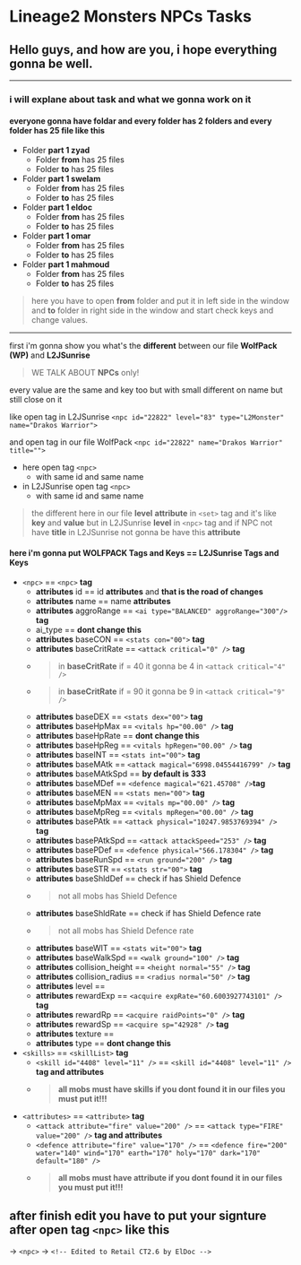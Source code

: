 # Lineage2 Monsters NPCs Tasks
## Hello guys, and how are you, i hope everything gonna be well.
---
### i will explane about task and what we gonna work on it
#### everyone gonna have foldar and every folder has 2 folders and every folder has 25 file like this
- Folder **part 1 zyad**
  - Folder **from** has 25 files
  - Folder **to** has 25 files
- Folder **part 1 swelam**
  - Folder **from** has 25 files
  - Folder **to** has 25 files
- Folder **part 1 eldoc**
  - Folder **from** has 25 files
  - Folder **to** has 25 files
- Folder **part 1 omar**
  - Folder **from** has 25 files
  - Folder **to** has 25 files
- Folder **part 1 mahmoud**
  - Folder **from** has 25 files
  - Folder **to** has 25 files
> here you have to open **from** folder and put it in left side in the window and **to** folder in right side in the window and start check keys and change values.

---

first i'm gonna show you what's the **different** between our file **WolfPack (WP)** and **L2JSunrise**
> WE TALK ABOUT **NPCs** only!
> 
every value are the same and key too but with small different on name but still close on it

like open tag in L2JSunrise
`<npc id="22822" level="83" type="L2Monster" name="Drakos Warrior">`

and open tag in our file WolfPack
`<npc id="22822" name="Drakos Warrior" title="">`
- here open tag `<npc>`
  - with same id and same name
- in L2JSunrise open tag `<npc>`
  - with same id and same name
> the different here in our file **level** **attribute** in `<set>` tag and it's like **key** and **value** but in L2JSunrise **level** in `<npc>` tag and if NPC not have **title** in L2JSunrise not gonna be have this **attribute**

#### here i'm gonna put WOLFPACK Tags and Keys == L2JSunrise Tags and Keys
- `<npc>` == `<npc>` **tag**
  - **attributes** id == id **attributes** and **that is the road of changes**
  - **attributes** name == name **attributes**
  - **attributes** aggroRange == `<ai type="BALANCED" aggroRange="300"/>` **tag**
  - ai_type == **dont change this**
  - **attributes** baseCON == `<stats con="00">` **tag**
  - **attributes** baseCritRate == `<attack critical="0" />` **tag**
  - > in **baseCritRate** if = 40 it gonna be 4 in  `<attack critical="4" />`
  - > in **baseCritRate** if = 90 it gonna be 9 in  `<attack critical="9" />`
  - **attributes** baseDEX == `<stats dex="00">` **tag**
  - **attributes** baseHpMax == `<vitals hp="00.00" />` **tag**
  - **attributes** baseHpRate == **dont change this**
  - **attributes** baseHpReg == `<vitals hpRegen="00.00" />` **tag**
  - **attributes** baseINT == `<stats int="00">` **tag**
  - **attributes** baseMAtk == `<attack magical="6998.04554416799" />` **tag**
  - **attributes** baseMAtkSpd == **by default is 333**
  - **attributes** baseMDef == `<defence magical="621.45708" />`**tag**
  - **attributes** baseMEN == `<stats men="00">` **tag**
  - **attributes** baseMpMax == `<vitals mp="00.00" />` **tag**
  - **attributes** baseMpReg == `<vitals mpRegen="00.00" />` **tag**
  - **attributes** basePAtk == `<attack physical="10247.9853769394" />` **tag**
  - **attributes** basePAtkSpd == `<attack attackSpeed="253" />` **tag**
  - **attributes** basePDef == `<defence physical="566.178304" />` **tag**
  - **attributes** baseRunSpd == `<run ground="200" />` **tag**
  - **attributes** baseSTR == `<stats str="00">` **tag**
  - **attributes** baseShldDef == check if has Shield Defence
  - > not all mobs has Shield Defence
  - **attributes** baseShldRate == check if has Shield Defence rate
  - > not all mobs has Shield Defence rate
  - **attributes** baseWIT == `<stats wit="00">` **tag**
  - **attributes** baseWalkSpd == `<walk ground="100" />` **tag**
  - **attributes** collision_height == `<height normal="55" />` **tag**
  - **attributes** collision_radius == `<radius normal="50" />` **tag**
  - **attributes** level == 
  - **attributes** rewardExp == `<acquire expRate="60.6003927743101" />` **tag**
  - **attributes** rewardRp == `<acquire raidPoints="0" />` **tag**
  - **attributes** rewardSp == `<acquire sp="42928" />` **tag**
  - **attributes** texture == 
  - **attributes** type == **dont change this**
- `<skills>` == `<skillList>` **tag**
  - `<skill id="4408" level="11" />` == `<skill id="4408" level="11" />` **tag and attributes**
  - > **all mobs must have skills if you dont found it in our files you must put it!!!**
- `<attributes>` == `<attribute>` **tag**
  - `<attack attribute="fire" value="200" />` == `<attack type="FIRE" value="200" />` **tag and attributes**
  - `<defence attribute="fire" value="170" />` == `<defence fire="200" water="140" wind="170" earth="170" holy="170" dark="170" default="180" />`
  - > **all mobs must have attribute if you dont found it in our files you must put it!!!**

## after finish edit you have to put your signture after open tag `<npc>` like this
 -> `<npc>`
 -> `<!-- Edited to Retail CT2.6 by ElDoc -->`
